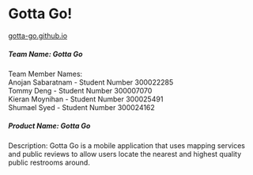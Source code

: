 # Gotta Go!
[gotta-go.github.io](gotta-go.github.io)

##### Team Name: Gotta Go
Team Member Names:  
Anojan Sabaratnam - Student Number 300022285  
Tommy Deng - Student Number 300007070  
Kieran Moynihan - Student Number 300025491  
Shumael Syed - Student Number 300024162


##### Product Name: Gotta Go

Description:
Gotta Go is a mobile application that uses mapping services and public reviews to allow users locate the nearest and highest quality public restrooms around.
